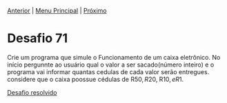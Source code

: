 [Anterior](Desafio070.md) | [Menu Principal](/README.md/) | [Próximo](Desafio072.md)  

# Desafio 71  
  
  Crie um programa que simule o Funcionamento de um caixa eletrônico. No início pergunnte ao usuário qual o valor a ser sacado(número inteiro) e o programa vai informar quantas cedulas de cada valor serão entregues.
  considere que o caixa poossue cédulas de R$50, R$20, R$10, e R$1.

[Desafio resolvido](/Desafios/desafio071.py/)